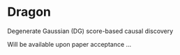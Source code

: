 # Dragon
Degenerate Gaussian (DG) score-based causal discovery

Will be available upon paper acceptance ...

